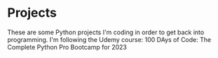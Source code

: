 # Projects

These are some Python projects I'm coding in order to get back into programming. I'm following the Udemy course: 100 DAys of Code: The Complete Python Pro Bootcamp for 2023

